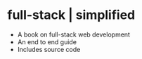 # full-stack | simplified
- A book on full-stack web development
- An end to end guide
- Includes source code